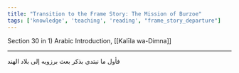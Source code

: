 ```yaml
---
title: "Transition to the Frame Story: The Mission of Burzoe"
tags: ['knowledge', 'teaching', 'reading', "frame_story_departure"]
---
```


 Section 30 in 1) Arabic Introduction, [[Kalīla wa-Dimna]]

---
فأول ما نبتدي بذكر بعث برزويه إلى بلاد الهند
